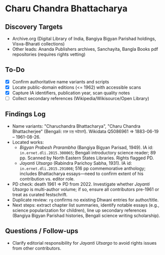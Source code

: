 # Charu Chandra Bhattacharya

## Discovery Targets
- Archive.org (Digital Library of India, Bangiya Bigyan Parishad holdings, Visva-Bharati collections)
- Other leads: Ananda Publishers archives, Sanchayita, Bangla Books pdf repositories (requires rights vetting)

## To-Do
- [x] Confirm authoritative name variants and scripts
- [x] Locate public-domain editions (<= 1962) with accessible scans
- [x] Capture IA identifiers, publication year, scan quality notes
- [ ] Collect secondary references (Wikipedia/Wikisource/Open Library)

## Findings Log
- Name variants: "Charuchandra Bhattacharya", "Charu Chandra Bhattacherjee" (Bengali: চারু চন্দ্র ভট্টাচার্য). Wikidata Q5086961 ⇒ 1883-06-19 – 1961-08-26.
- Located works:
  - *Bigyan Prabesh Prarambha* (Bangiya Bigyan Parisad, 1949). IA id: `in.ernet.dli.2015.300065`; Bengali introductory science reader; 89 pp. Scanned by North Eastern States Libraries. Rights flagged PD.
  - *Jayanti Utsargo* (Rabindra Parichoy Sabha, 1931). IA id: `in.ernet.dli.2015.291008`; 516 pp commemorative anthology; includes Bhattacharya essays—need to confirm extent of his contribution vs. editor role.
- PD check: death 1961 ⇒ PD from 2022. Investigate whether *Jayanti Utsargo* is multi-author volume; if so, ensure all contributors pre-1961 or treat as curated festschrift.
- Duplicate review: `rg` confirms no existing Dhwani entries for author/title.
- Next steps: extract chapter list summaries, identify notable essays (e.g., science popularization for children), line up secondary references (Bangiya Bigyan Parishad histories, Bengali science writing scholarship).

## Questions / Follow-ups
- Clarify editorial responsibility for *Jayanti Utsargo* to avoid rights issues from other contributors.
